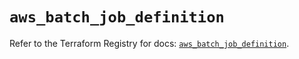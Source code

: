 # `aws_batch_job_definition`

Refer to the Terraform Registry for docs: [`aws_batch_job_definition`](https://registry.terraform.io/providers/hashicorp/aws/5.35.0/docs/resources/batch_job_definition).
